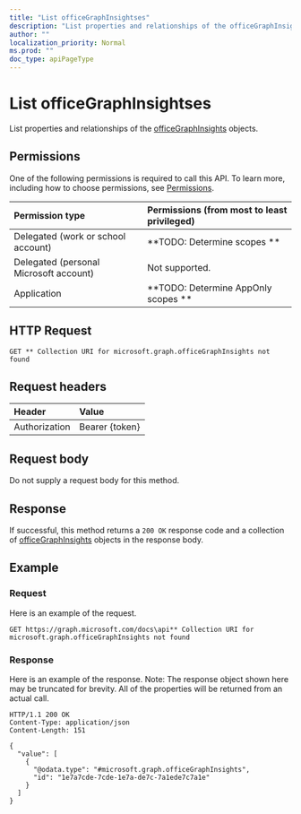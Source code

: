 ```yaml
---
title: "List officeGraphInsightses"
description: "List properties and relationships of the officeGraphInsights objects."
author: ""
localization_priority: Normal
ms.prod: ""
doc_type: apiPageType
---
```


# List officeGraphInsightses

List properties and relationships of the [officeGraphInsights](../resources/officegraphinsights.md) objects.

## Permissions
One of the following permissions is required to call this API. To learn more, including how to choose permissions, see [Permissions](/concepts/permissions-reference.md).

|Permission type|Permissions (from most to least privileged)|
|:---|:---|
|Delegated (work or school account)|**TODO: Determine scopes **|
|Delegated (personal Microsoft account)|Not supported.|
|Application|**TODO: Determine AppOnly scopes **|

## HTTP Request
<!-- {
  "blockType": "ignored"
}
-->
``` http
GET ** Collection URI for microsoft.graph.officeGraphInsights not found
```

## Request headers
|Header|Value|
|:---|:---|
|Authorization|Bearer {token}|

## Request body
Do not supply a request body for this method.

## Response
If successful, this method returns a `200 OK` response code and a collection of [officeGraphInsights](../resources/officegraphinsights.md) objects in the response body.

## Example

### Request
Here is an example of the request.
<!-- {
  "blockType": "request",
  "name": "get_officegraphinsights"
}
-->
``` http
GET https://graph.microsoft.com/docs\api** Collection URI for microsoft.graph.officeGraphInsights not found
```

### Response
Here is an example of the response. Note: The response object shown here may be truncated for brevity. All of the properties will be returned from an actual call.
<!-- {
  "blockType": "response",
  "truncated": true,
  "@odata.type": "collection(microsoft.graph.officegraphinsights)"
}
-->
``` http
HTTP/1.1 200 OK
Content-Type: application/json
Content-Length: 151

{
  "value": [
    {
      "@odata.type": "#microsoft.graph.officeGraphInsights",
      "id": "1e7a7cde-7cde-1e7a-de7c-7a1ede7c7a1e"
    }
  ]
}
```

